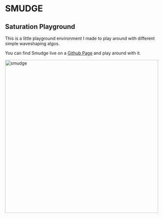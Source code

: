# SMUDGE
## Saturation Playground

This is a little playground environment I made to play around with different simple waveshaping algos. 

You can find Smudge live on a [Github Page](https://vewilya.github.io/smudge-saturation-playground/) and play around with it.

<img width="500" alt="smudge" src="https://user-images.githubusercontent.com/77921468/230602193-cea56e06-1dbf-4e3e-ba4d-0c1da2873086.png">


